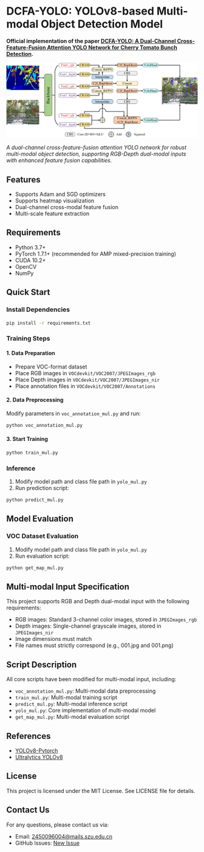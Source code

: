# DCFA-YOLO: YOLOv8-based Multi-modal Object Detection Model

**Official implementation of the paper [DCFA-YOLO: A Dual-Channel Cross-Feature-Fusion Attention YOLO Network for Cherry Tomato Bunch Detection](https://www.mdpi.com/2077-0472/15/3/271).**

![DCFA-YOLO Overall Architecture](https://github.com/heitieya/DCFA-YOLO/raw/main/img/Overall.png)

*A dual-channel cross-feature-fusion attention YOLO network for robust multi-modal object detection, supporting RGB-Depth dual-modal inputs with enhanced feature fusion capabilities.*

## Features
- Supports Adam and SGD optimizers
- Supports heatmap visualization
- Dual-channel cross-modal feature fusion
- Multi-scale feature extraction
  
## Requirements
- Python 3.7+
- PyTorch 1.7.1+ (recommended for AMP mixed-precision training)
- CUDA 10.2+
- OpenCV
- NumPy

## Quick Start

### Install Dependencies
```bash
pip install -r requirements.txt
```

### Training Steps
#### 1. Data Preparation
- Prepare VOC-format dataset
- Place RGB images in `VOCdevkit/VOC2007/JPEGImages_rgb`
- Place Depth images in `VOCdevkit/VOC2007/JPEGImages_nir`
- Place annotation files in `VOCdevkit/VOC2007/Annotations`

#### 2. Data Preprocessing
Modify parameters in `voc_annotation_mul.py` and run:
```python
python voc_annotation_mul.py
```

#### 3. Start Training
```python
python train_mul.py
```

### Inference
1. Modify model path and class file path in `yolo_mul.py`
2. Run prediction script:
```python
python predict_mul.py
```

## Model Evaluation
### VOC Dataset Evaluation
1. Modify model path and class file path in `yolo_mul.py`
2. Run evaluation script:
```python
python get_map_mul.py
```

## Multi-modal Input Specification
This project supports RGB and Depth dual-modal input with the following requirements:
- RGB images: Standard 3-channel color images, stored in `JPEGImages_rgb`
- Depth images: Single-channel grayscale images, stored in `JPEGImages_nir`
- Image dimensions must match
- File names must strictly correspond (e.g., 001.jpg and 001.png)

## Script Description
All core scripts have been modified for multi-modal input, including:
- `voc_annotation_mul.py`: Multi-modal data preprocessing
- `train_mul.py`: Multi-modal training script
- `predict_mul.py`: Multi-modal inference script
- `yolo_mul.py`: Core implementation of multi-modal model
- `get_map_mul.py`: Multi-modal evaluation script

## References
- [YOLOv8-Pytorch](https://github.com/bubbliiiing/yolov8-pytorch )
- [Ultralytics YOLOv8](https://github.com/ultralytics/ultralytics )

## License
This project is licensed under the MIT License. See LICENSE file for details.

## Contact Us
For any questions, please contact us via:
- Email: 2450096004@mails.szu.edu.cn
- GitHub Issues: [New Issue](https://github.com/heitieya/DCFA-YOLO/issues )
